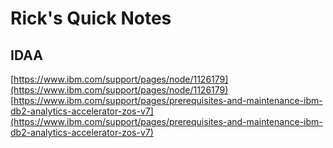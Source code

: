 # Rick's Quick Notes
## IDAA
[https://www.ibm.com/support/pages/node/1126179](https://www.ibm.com/support/pages/node/1126179)
[https://www.ibm.com/support/pages/prerequisites-and-maintenance-ibm-db2-analytics-accelerator-zos-v7](https://www.ibm.com/support/pages/prerequisites-and-maintenance-ibm-db2-analytics-accelerator-zos-v7)



